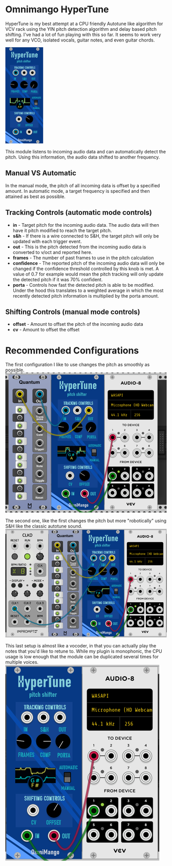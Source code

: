 
# Omnimango HyperTune
HyperTune is my best attempt at a CPU friendly Autotune like algorithm for VCV rack using the YIN pitch detection algorithm and delay based pitch shifting. I've had a lot of fun playing with this so far. It seems to work very well for any VCO, isolated vocals, guitar notes, and even guitar chords. 

![HyperTune](res/hyper-tune_small.png)  

This module listens to incoming audio data and can automatically detect the pitch. Using this information, the audio data shifted to another frequency. 

## Manual VS Automatic
In the manual mode, the pitch of all incoming data is offset by a specified amount. In automatic mode, a target frequency is specified and then attained as best as possible. 

## Tracking Controls (automatic mode controls)
* **in** - Target pitch for the incoming audio data. The audio data will then have it pitch modified to reach the target pitch. 
* **s&h** - If there is a wire connected to S&H, the target pitch will only be updated with each trigger event.
* **out** - This is the pitch detected from the incoming audio data is converted to v/oct and reported here.
* **frames** - The number of past frames to use in the pitch calculation
* **confidence** - The reported pitch of the incoming audio data will only be changed if the confidence threshold controlled by this knob is met. A value of 0.7 for example would mean the pitch tracking will only update the detected pitch if it was 70% confident.
* **porta** - Controls how fast the detected pitch is able to be modified. Under the hood this translates to a weighted average in which the most recently detected pitch information is multiplied by the porta amount. 
## Shifting Controls (manual mode controls)
* **offset** - Amount to offset the pitch of the incoming audio data
* **cv** - Amount to offset the offset

# Recommended Configurations
The first configuration I like to use changes the pitch as smoothly as possible. 
![Smooth Pitch Correction](res/hyper-tune_pitch_correction.png)  

The second one, like the first changes the pitch but more "robotically" using S&H like the classic autotune sound.
![Robotic Pitch Correction](res/hyper-tune_pitch_robotic.png)  

This last setup is almost like a vocoder, in that you can actually play the notes that you'd like to retune to. While my plugin is monophonic, the CPU usage is low enough that the module can be duplicated several times for multiple voices. 
![Vocode Like](res/hyper-tune_pitch_vocode.png)  